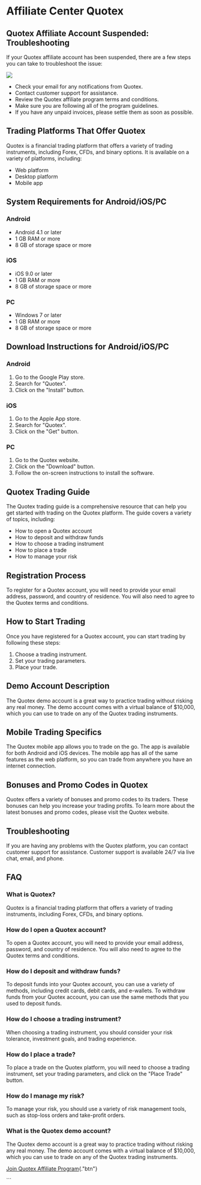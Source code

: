 # Affiliate Center Quotex

## Quotex Affiliate Account Suspended: Troubleshooting

If your Quotex affiliate account has been suspended, there are a few
steps you can take to troubleshoot the issue:

[![](https://static.quotex.io/files/4_en/300_250.jpg)](https://traff.sbs/brokerqxlid)

-   Check your email for any notifications from Quotex.
-   Contact customer support for assistance.
-   Review the Quotex affiliate program terms and conditions.
-   Make sure you are following all of the program guidelines.
-   If you have any unpaid invoices, please settle them as soon as
    possible.

## Trading Platforms That Offer Quotex

Quotex is a financial trading platform that offers a variety of trading
instruments, including Forex, CFDs, and binary options. It is available
on a variety of platforms, including:

-   Web platform
-   Desktop platform
-   Mobile app

## System Requirements for Android/iOS/PC

### Android

-   Android 4.1 or later
-   1 GB RAM or more
-   8 GB of storage space or more

### iOS

-   iOS 9.0 or later
-   1 GB RAM or more
-   8 GB of storage space or more

### PC

-   Windows 7 or later
-   1 GB RAM or more
-   8 GB of storage space or more

## Download Instructions for Android/iOS/PC

### Android

1.  Go to the Google Play store.
2.  Search for "Quotex".
3.  Click on the "Install" button.

### iOS

1.  Go to the Apple App store.
2.  Search for "Quotex".
3.  Click on the "Get" button.

### PC

1.  Go to the Quotex website.
2.  Click on the "Download" button.
3.  Follow the on-screen instructions to install the software.

## Quotex Trading Guide

The Quotex trading guide is a comprehensive resource that can help you
get started with trading on the Quotex platform. The guide covers a
variety of topics, including:

-   How to open a Quotex account
-   How to deposit and withdraw funds
-   How to choose a trading instrument
-   How to place a trade
-   How to manage your risk

## Registration Process

To register for a Quotex account, you will need to provide your email
address, password, and country of residence. You will also need to agree
to the Quotex terms and conditions.

## How to Start Trading

Once you have registered for a Quotex account, you can start trading by
following these steps:

1.  Choose a trading instrument.
2.  Set your trading parameters.
3.  Place your trade.

## Demo Account Description

The Quotex demo account is a great way to practice trading without
risking any real money. The demo account comes with a virtual balance of
\$10,000, which you can use to trade on any of the Quotex trading
instruments.

## Mobile Trading Specifics

The Quotex mobile app allows you to trade on the go. The app is
available for both Android and iOS devices. The mobile app has all of
the same features as the web platform, so you can trade from anywhere
you have an internet connection.

## Bonuses and Promo Codes in Quotex

Quotex offers a variety of bonuses and promo codes to its traders. These
bonuses can help you increase your trading profits. To learn more about
the latest bonuses and promo codes, please visit the Quotex website.

## Troubleshooting

If you are having any problems with the Quotex platform, you can contact
customer support for assistance. Customer support is available 24/7 via
live chat, email, and phone.

## FAQ

### What is Quotex?

Quotex is a financial trading platform that offers a variety of trading
instruments, including Forex, CFDs, and binary options.

### How do I open a Quotex account?

To open a Quotex account, you will need to provide your email address,
password, and country of residence. You will also need to agree to the
Quotex terms and conditions.

### How do I deposit and withdraw funds?

To deposit funds into your Quotex account, you can use a variety of
methods, including credit cards, debit cards, and e-wallets. To withdraw
funds from your Quotex account, you can use the same methods that you
used to deposit funds.

### How do I choose a trading instrument?

When choosing a trading instrument, you should consider your risk
tolerance, investment goals, and trading experience.

### How do I place a trade?

To place a trade on the Quotex platform, you will need to choose a
trading instrument, set your trading parameters, and click on the
"Place Trade" button.

### How do I manage my risk?

To manage your risk, you should use a variety of risk management tools,
such as stop-loss orders and take-profit orders.

### What is the Quotex demo account?

The Quotex demo account is a great way to practice trading without
risking any real money. The demo account comes with a virtual balance of
\$10,000, which you can use to trade on any of the Quotex trading
instruments.

[Join Quotex Affiliate
Program](\%22https://traff.sbs/brokerqxlid\%22){."btn"}

\`\`\`

